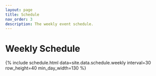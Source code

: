 ```yaml
---
layout: page
title: Schedule
nav_order: 3
description: The weekly event schedule.
---
```


# Weekly Schedule

{% include schedule.html data=site.data.schedule.weekly interval=30 row_height=40 min_day_width=130 %}
